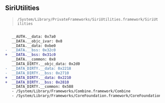 ## SiriUtilities

> `/System/Library/PrivateFrameworks/SiriUtilities.framework/SiriUtilities`

```diff

   __AUTH.__data: 0x7a0
   __DATA.__objc_ivar: 0x8
   __DATA.__data: 0xbe0
-  __DATA.__bss: 0x32c0
+  __DATA.__bss: 0x31c0
   __DATA.__common: 0x8
   __DATA_DIRTY.__objc_data: 0x2d0
-  __DATA_DIRTY.__data: 0x2218
-  __DATA_DIRTY.__bss: 0x2710
+  __DATA_DIRTY.__data: 0x2210
+  __DATA_DIRTY.__bss: 0x2810
   __DATA_DIRTY.__common: 0x588
   - /System/Library/Frameworks/Combine.framework/Combine
   - /System/Library/Frameworks/CoreFoundation.framework/CoreFoundation

```
